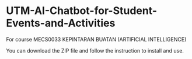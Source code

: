 # UTM-AI-Chatbot-for-Student-Events-and-Activities
For course MECS0033 KEPINTARAN BUATAN (ARTIFICIAL INTELLIGENCE)

You can download the ZIP file and follow the instruction to install and use. 
